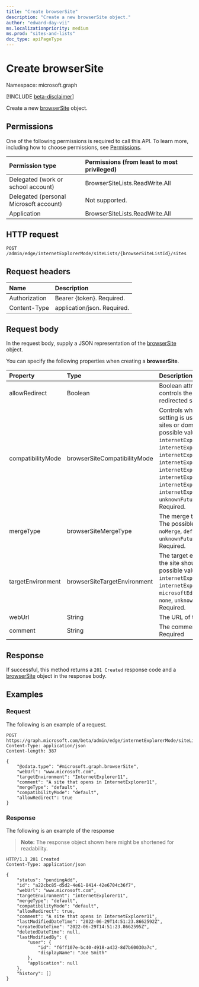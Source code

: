 ```yaml
---
title: "Create browserSite"
description: "Create a new browserSite object."
author: "edward-day-vii"
ms.localizationpriority: medium
ms.prod: "sites-and-lists"
doc_type: apiPageType
---
```


# Create browserSite
Namespace: microsoft.graph

[!INCLUDE [beta-disclaimer](../../includes/beta-disclaimer.md)]

Create a new [browserSite](../resources/browsersite.md) object.

## Permissions
One of the following permissions is required to call this API. To learn more, including how to choose permissions, see [Permissions](/graph/permissions-reference).

|Permission type|Permissions (from least to most privileged)|
|:---|:---|
|Delegated (work or school account)|BrowserSiteLists.ReadWrite.All|
|Delegated (personal Microsoft account)|Not supported.|
|Application|BrowserSiteLists.ReadWrite.All|

## HTTP request

<!-- {
  "blockType": "ignored"
}
-->
``` http
POST /admin/edge/internetExplorerMode/siteLists/{browserSiteListId}/sites
```

## Request headers
|Name|Description|
|:---|:---|
|Authorization|Bearer {token}. Required.|
|Content-Type|application/json. Required.|

## Request body
In the request body, supply a JSON representation of the [browserSite](../resources/browsersite.md) object.

You can specify the following properties when creating a **browserSite**.

|Property|Type|Description|
|:---|:---|:---|
|allowRedirect|Boolean|Boolean attribute that controls the behavior of redirected sites. Required.|
|compatibilityMode|browserSiteCompatibilityMode|Controls what compatibility setting is used for specific sites or domains. The possible values are: `default`, `internetExplorer8Enterprise`, `internetExplorer7Enterprise`, `internetExplorer11`, `internetExplorer10`, `internetExplorer9`, `internetExplorer8`, `internetExplorer7`, `internetExplorer5`, `unknownFutureValue`. Required.|
|mergeType|browserSiteMergeType|The merge type of the site. The possible values are: `noMerge`, `default`, `unknownFutureValue`. Required.|
|targetEnvironment|browserSiteTargetEnvironment|The target environment that the site should open in. The possible values are: `internetExplorerMode`, `internetExplorer11`, `microsoftEdge`, `configurable`, `none`, `unknownFutureValue`. Required.|
|webUrl|String|The URL of the site. Required.|
|comment|String|The comment for the site. Required|



## Response

If successful, this method returns a `201 Created` response code and a [browserSite](../resources/browsersite.md) object in the response body.

## Examples

### Request
The following is an example of a request.
<!-- {
  "blockType": "request",
  "name": "create_browsersite"
}
-->
``` http
POST https://graph.microsoft.com/beta/admin/edge/internetExplorerMode/siteLists/{browserSiteListId}/sites
Content-Type: application/json
Content-length: 387

{
    "@odata.type": "#microsoft.graph.browserSite",
    "webUrl": "www.microsoft.com",
    "targetEnvironment": "InternetExplorer11",
    "comment": "A site that opens in InternetExplorer11",
    "mergeType": "default",
    "compatibilityMode": "default",
    "allowRedirect": true
}
```


### Response
The following is an example of the response
>**Note:** The response object shown here might be shortened for readability.
<!-- {
  "blockType": "response",
  "truncated": true,
  "@odata.type": "microsoft.graph.browserSite"
}
-->
``` http
HTTP/1.1 201 Created
Content-Type: application/json

{
    "status": "pendingAdd",
    "id": "a22cbc85-d5d2-4e61-8414-42e6704c36f7",
    "webUrl": "www.microsoft.com",
    "targetEnvironment": "internetExplorer11",
    "mergeType": "default",
    "compatibilityMode": "default",
    "allowRedirect": true,
    "comment": "A site that opens in InternetExplorer11",
    "lastModifiedDateTime": "2022-06-29T14:51:23.8662592Z",
    "createdDateTime": "2022-06-29T14:51:23.8662595Z",
    "deletedDateTime": null,
    "lastModifiedBy": {
        "user": {
            "id": "f6ff107e-bc40-4918-a432-8d7b60030a7c",
            "displayName": "Joe Smith"
        },
        "application": null
    },
    "history": []
}
```

